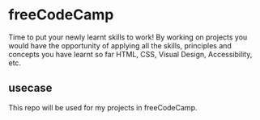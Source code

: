 # freeCodeCamp

Time to put your newly learnt skills to work! By working on projects you would have the opportunity of applying all the skills, principles and concepts you have learnt so far HTML, CSS, Visual Design, Accessibility, etc.

## usecase

This repo will be used for my projects in freeCodeCamp.
